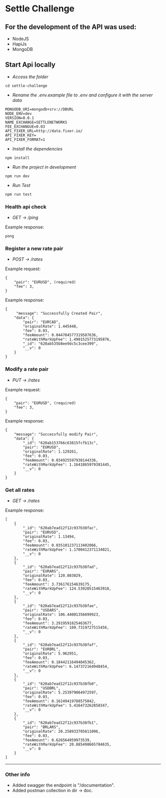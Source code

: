 # Settle Challenge
## For the development of the API was used:

- NodeJS
- HapiJs
- MongoDB

## Start Api locally

- _Access the folder_

```
cd settle-challenge
```

- _Rename the .env.example file to .env and configure it with the server data_
 ```
MONGODB_URI=mongodb+srv://DBURL
NODE_ENV=dev
VERSION=0.0.1
NAME_EXCHANGE=SETTLENETWORKS
FEE_EXCHANGUE=0.03
API_FIXER_URL=http://data.fixer.io/
API_FIXER_KEY=
API_FIXER_FORMAT=1
```

- _Install the dependencies_

```
npm install
```

- _Run the project in development_

```
npm run dev
```

- _Run Test_

```
npm run test
```

### Health api check
-  _GET -> /ping_

Example response:
```
pong
```

### Register a new rate pair
-  _POST -> /rates_

Example request:
```
{
	"pair": "EURUSD", (required)
	"fee": 3,
}
```
Example response:
```
{
     "message": "Successfully Created Pair",
    "data": {
        "pair": "EURCAD",
        "originalRate": 1.445448,
        "fee": 0.03,
        "feeAmount": 0.044704577319587636,
        "rateWithMarkUpFee": 1.4901525773195876,
        "_id": "620ab535b8ee9dc5c3cee399",
        "__v": 0
    }
}
```

### Modify a rate pair
-  _PUT -> /rates_

Example request:
```
{
	"pair": "EURUSD", (required)
	"fee": 3, 
}
```
Example response:
```
{
    "message": "Successfully modify Pair",
    "data": {
        "_id": "620ab153766c63815fcfb13c",
        "pair": "EURUSD",
        "originalRate": 1.129261,
        "fee": 0.03,
        "feeAmount": 0.034925597938144336,
        "rateWithMarkUpFee": 1.1641865979381445,
        "__v": 0
    }
}
```

### Get all rates
-  _GET -> /rates_

Example response:
```
[
    {
        "_id": "620ab7ead12f12c937b38fac",
        "pair": "EURUSD",
        "originalRate": 1.13494,
        "fee": 0.03,
        "feeAmount": 0.035101237113402066,
        "rateWithMarkUpFee": 1.1700412371134021,
        "__v": 0
    },
    {
        "_id": "620ab7ead12f12c937b38fad",
        "pair": "EURARS",
        "originalRate": 120.803029,
        "fee": 0.03,
        "feeAmount": 3.736176154639175,
        "rateWithMarkUpFee": 124.53920515463918,
        "__v": 0
    },
    {
        "_id": "620ab7ead12f12c937b38fae",
        "pair": "USDARS",
        "originalRate": 106.44001356899923,
        "fee": 0.03,
        "feeAmount": 3.2919591825463677,
        "rateWithMarkUpFee": 109.7319727515456,
        "__v": 0
    },
    {
        "_id": "620ab7ead12f12c937b38faf",
        "pair": "EURBRL",
        "originalRate": 5.962951,
        "fee": 0.03,
        "feeAmount": 0.18442116494845362,
        "rateWithMarkUpFee": 6.147372164948454,
        "__v": 0
    },
    {
        "_id": "620ab7ead12f12c937b38fb0",
        "pair": "USDBRL",
        "originalRate": 5.253979064972597,
        "fee": 0.03,
        "feeAmount": 0.16249419788575042,
        "rateWithMarkUpFee": 5.416473262858347,
        "__v": 0
    },
    {
        "_id": "620ab7ead12f12c937b38fb1",
        "pair": "BRLARS",
        "originalRate": 20.258933705811096,
        "fee": 0.03,
        "feeAmount": 0.626564959973539,
        "rateWithMarkUpFee": 20.885498665784635,
        "__v": 0
    }
]
```
-----------
### Other info

- Added swagger the endpoint is "/documentation".
- Added postman collection in dir -> doc.

